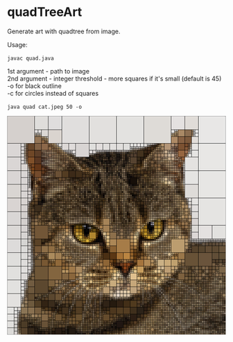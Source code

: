 # quadTreeArt
Generate art with quadtree from image.  

Usage:
```
javac quad.java
```

1st argument - path to image  
2nd argument - integer threshold - more squares if it's small (default is 45)  
-o for black outline  
-c for circles instead of squares

```
java quad cat.jpeg 50 -o
```

![alt text](example.png)
